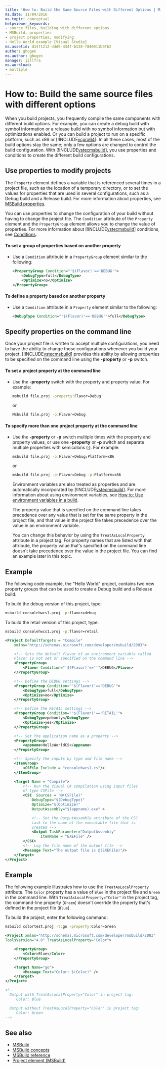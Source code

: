 ```yaml
---
title: 'How to: Build the Same Source Files with Different Options | Microsoft Docs'
ms.date: 11/04/2016
ms.topic: conceptual
helpviewer_keywords:
- source files, building with different options
- MSBuild, properties
- project properties, modifying
- Hello World example [Visual Studio]
ms.assetid: d14f1212-ddd9-434f-b138-f840011b0fb2
author: ghogen
ms.author: ghogen
manager: jillfra
ms.workload:
- multiple
---
```

# How to: Build the same source files with different options
When you build projects, you frequently compile the same components with different build options. For example, you can create a debug build with symbol information or a release build with no symbol information but with optimizations enabled. Or you can build a project to run on a specific platform, such as x86 or [!INCLUDE[vcprx64](../extensibility/internals/includes/vcprx64_md.md)]. In all these cases, most of the build options stay the same; only a few options are changed to control the build configuration. With [!INCLUDE[vstecmsbuild](../extensibility/internals/includes/vstecmsbuild_md.md)], you use properties and conditions to create the different build configurations.

## Use properties to modify projects
The `Property` element defines a variable that is referenced several times in a project file, such as the location of a temporary directory, or to set the values for properties that are used in several configurations, such as a Debug build and a Release build. For more information about properties, see [MSBuild properties](../msbuild/msbuild-properties.md).

You can use properties to change the configuration of your build without having to change the project file. The `Condition` attribute of the `Property` element and the `PropertyGroup` element allows you to change the value of properties. For more information about [!INCLUDE[vstecmsbuild](../extensibility/internals/includes/vstecmsbuild_md.md)] conditions, see [Conditions](../msbuild/msbuild-conditions.md).

#### To set a group of properties based on another property

- Use a `Condition` attribute in a `PropertyGroup` element similar to the following:

  ```xml
  <PropertyGroup Condition="'$(Flavor)'=='DEBUG'">
      <DebugType>full</DebugType>
      <Optimize>no</Optimize>
  </PropertyGroup>
  ```

#### To define a property based on another property

- Use a `Condition` attribute in a `Property` element similar to the following:

  ```xml
  <DebugType Condition="'$(Flavor)'=='DEBUG'">full</DebugType>
  ```

## Specify properties on the command line
Once your project file is written to accept multiple configurations, you need to have the ability to change those configurations whenever you build your project. [!INCLUDE[vstecmsbuild](../extensibility/internals/includes/vstecmsbuild_md.md)] provides this ability by allowing properties to be specified on the command line using the **-property** or **-p** switch.

#### To set a project property at the command line

- Use the **-property** switch with the property and property value. For example:

  ```cmd
  msbuild file.proj -property:Flavor=Debug
  ```

  or

  ```cmd
  Msbuild file.proj -p:Flavor=Debug
  ```

#### To specify more than one project property at the command line

- Use the **-property** or **-p** switch multiple times with the property and property values, or use one **-property** or **-p** switch and separate multiple properties with semicolons (;). For example:

  ```cmd
  msbuild file.proj -p:Flavor=Debug;Platform=x86
  ```

  or

  ```cmd
  msbuild file.proj -p:Flavor=Debug -p:Platform=x86
  ```

  Environment variables are also treated as properties and are automatically incorporated by [!INCLUDE[vstecmsbuild](../extensibility/internals/includes/vstecmsbuild_md.md)]. For more information about using environment variables, see [How to: Use environment variables in a build](../msbuild/how-to-use-environment-variables-in-a-build.md).

  The property value that is specified on the command line takes precedence over any value that is set for the same property in the project file, and that value in the project file takes precedence over the value in an environment variable.

  You can change this behavior by using the `TreatAsLocalProperty` attribute in a project tag. For property names that are listed with that attribute, the property value that's specified on the command line doesn't take precedence over the value in the project file. You can find an example later in this topic.

## Example
The following code example, the "Hello World" project, contains two new property groups that can be used to create a Debug build and a Release build.

To build the debug version of this project, type:

```cmd
msbuild consolehwcs1.proj -p:flavor=debug
```

To build the retail version of this project, type:

```cmd
msbuild consolehwcs1.proj -p:flavor=retail
```

```xml
<Project DefaultTargets = "Compile"
    xmlns="http://schemas.microsoft.com/developer/msbuild/2003">

    <!-- Sets the default flavor of an environment variable called
    Flavor is not set or specified on the command line -->
    <PropertyGroup>
        <Flavor Condition="'$(Flavor)'==''">DEBUG</Flavor>
    </PropertyGroup>

    <!-- Define the DEBUG settings -->
    <PropertyGroup Condition="'$(Flavor)'=='DEBUG'">
        <DebugType>full</DebugType>
        <Optimize>no</Optimize>
    </PropertyGroup>

    <!-- Define the RETAIL settings -->
    <PropertyGroup Condition="'$(Flavor)'=='RETAIL'">
        <DebugType>pdbonly</DebugType>
        <Optimize>yes</Optimize>
    </PropertyGroup>

    <!-- Set the application name as a property -->
    <PropertyGroup>
        <appname>HelloWorldCS</appname>
    </PropertyGroup>

    <!-- Specify the inputs by type and file name -->
    <ItemGroup>
        <CSFile Include = "consolehwcs1.cs"/>
    </ItemGroup>

    <Target Name = "Compile">
        <!-- Run the Visual C# compilation using input files
        of type CSFile -->
        <CSC  Sources = "@(CSFile)"
            DebugType="$(DebugType)"
            Optimize="$(Optimize)"
            OutputAssembly="$(appname).exe" >

            <!-- Set the OutputAssembly attribute of the CSC
            task to the name of the executable file that is
            created -->
            <Output TaskParameter="OutputAssembly"
                ItemName = "EXEFile" />
        </CSC>
        <!-- Log the file name of the output file -->
        <Message Text="The output file is @(EXEFile)"/>
    </Target>
</Project>
```

## Example
The following example illustrates how to use the `TreatAsLocalProperty` attribute. The `Color` property has a value of `Blue` in the project file and `Green` in the command line. With `TreatAsLocalProperty="Color"` in the project tag, the command-line property (`Green`) doesn't override the property that's defined in the project file (`Blue`).

To build the project, enter the following command:

```cmd
msbuild colortest.proj -t:go -property:Color=Green
```

```xml
<Project xmlns="http://schemas.microsoft.com/developer/msbuild/2003"
ToolsVersion="4.0" TreatAsLocalProperty="Color">

    <PropertyGroup>
        <Color>Blue</Color>
    </PropertyGroup>

    <Target Name="go">
        <Message Text="Color: $(Color)" />
    </Target>
</Project>

<!--
  Output with TreatAsLocalProperty="Color" in project tag:
     Color: Blue

  Output without TreatAsLocalProperty="Color" in project tag:
     Color: Green
-->
```

## See also
- [MSBuild](../msbuild/msbuild.md)
- [MSBuild concepts](../msbuild/msbuild-concepts.md)
- [MSBuild reference](../msbuild/msbuild-reference.md)
- [Project element (MSBuild)](../msbuild/project-element-msbuild.md)
